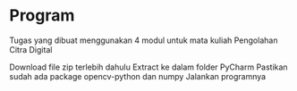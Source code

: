 # Program
Tugas yang dibuat menggunakan 4 modul untuk mata kuliah Pengolahan Citra Digital

Download file zip terlebih dahulu
Extract ke dalam folder PyCharm
Pastikan sudah ada package opencv-python dan numpy
Jalankan programnya
